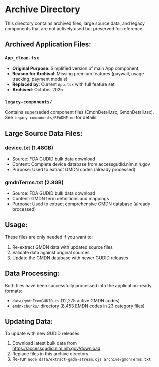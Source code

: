 # Archive Directory

This directory contains archived files, large source data, and legacy components that are not actively used but preserved for reference.

## Archived Application Files:

### `App_clean.tsx`
- **Original Purpose**: Simplified version of main App component
- **Reason for Archival**: Missing premium features (paywall, usage tracking, payment modals)
- **Replaced by**: Current `App.tsx` with full feature set
- **Archived**: October 2025

### `legacy-components/`
Contains superseded component files (EmdnDetail.tsx, GmdnDetail.tsx). See `legacy-components/README.md` for details.

## Large Source Data Files:

### device.txt (1.48GB)
- Source: FDA GUDID bulk data download
- Content: Complete device database from accessgudid.nlm.nih.gov
- Purpose: Used to extract GMDN codes (already processed)

### gmdnTerms.txt (2.8GB)  
- Source: FDA GUDID bulk data download
- Content: GMDN term definitions and mappings
- Purpose: Used to extract comprehensive GMDN database (already processed)

## Usage:

These files are only needed if you want to:
1. Re-extract GMDN data with updated source files
2. Validate data against original sources
3. Update the GMDN database with newer GUDID releases

## Data Processing:

Both files have been successfully processed into the application-ready formats:
- `data/gmdnFromGUDID.ts` (12,275 active GMDN codes)
- `emdn-chunks/` directory (8,453 EMDN codes in 23 category files)

## Updating Data:

To update with new GUDID releases:
1. Download latest bulk data from https://accessgudid.nlm.nih.gov/download
2. Replace files in this archive directory
3. Re-run `node data/extract-gmdn-stream.cjs archive/gmdnTerms.txt`